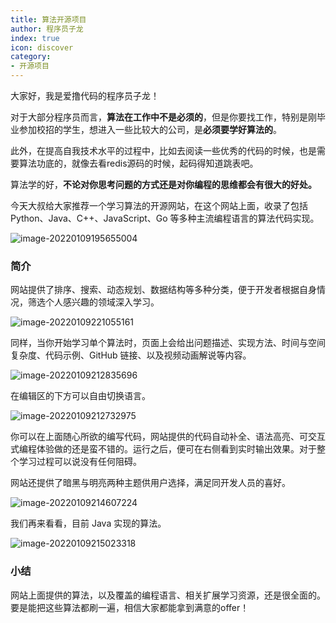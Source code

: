 ```yaml
---
title: 算法开源项目
author: 程序员子龙
index: true
icon: discover
category:
- 开源项目
---
```

大家好，我是爱撸代码的程序员子龙！

对于大部分程序员而言，**算法在工作中不是必须的**，但是你要找工作，特别是刚毕业参加校招的学生，想进入一些比较大的公司，是**必须要学好算法的**。

此外，在提高自我技术水平的过程中，比如去阅读一些优秀的代码的时候，也是需要算法功底的，就像去看redis源码的时候，起码得知道跳表吧。

算法学的好，**不论对你思考问题的方式还是对你编程的思维都会有很大的好处。**

今天大叔给大家推荐一个学习算法的开源网站，在这个网站上面，收录了包括 Python、Java、C++、JavaScript、Go 等多种主流编程语言的算法代码实现。

![image-20220109195655004](http://img.xxfxpt.top/202201092206500.png)

### 简介

网站提供了排序、搜索、动态规划、数据结构等多种分类，便于开发者根据自身情况，筛选个人感兴趣的领域深入学习。

![image-20220109221055161](http://img.xxfxpt.top/202201092210081.png)

同样，当你开始学习单个算法时，页面上会给出问题描述、实现方法、时间与空间复杂度、代码示例、GitHub 链接、以及视频动画解说等内容。

![image-20220109212835696](http://img.xxfxpt.top/202201092128501.png)

在编辑区的下方可以自由切换语言。

![image-20220109212732975](http://img.xxfxpt.top/202201092127342.png)

你可以在上面随心所欲的编写代码，网站提供的代码自动补全、语法高亮、可交互式编程体验做的还是蛮不错的。运行之后，便可在右侧看到实时输出效果。对于整个学习过程可以说没有任何阻碍。

网站还提供了暗黑与明亮两种主题供用户选择，满足同开发人员的喜好。

![image-20220109214607224](http://img.xxfxpt.top/202201092146276.png)

我们再来看看，目前 Java 实现的算法。

![image-20220109215023318](http://img.xxfxpt.top/202201092150684.png)

### 小结

网站上面提供的算法，以及覆盖的编程语言、相关扩展学习资源，还是很全面的。要是能把这些算法都刷一遍，相信大家都能拿到满意的offer！

